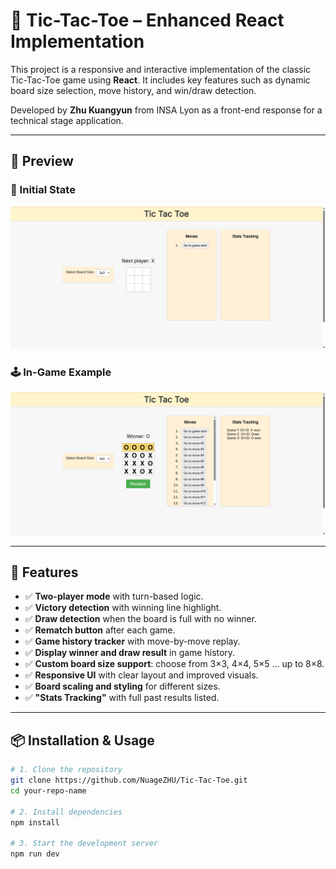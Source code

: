 # 🧠 Tic-Tac-Toe – Enhanced React Implementation

This project is a responsive and interactive implementation of the classic Tic-Tac-Toe game using **React**. It includes key features such as dynamic board size selection, move history, and win/draw detection.

Developed by **Zhu Kuangyun** from INSA Lyon as a front-end response for a technical stage application.

---

## 🚀 Preview

### 📌 Initial State

![Initial Screen](./initial.png)

### 🕹️ In-Game Example

![In-Game](./ingame.png)

---

## 🚀 Features

- ✅ **Two-player mode** with turn-based logic.
- ✅ **Victory detection** with winning line highlight.
- ✅ **Draw detection** when the board is full with no winner.
- ✅ **Rematch button** after each game.
- ✅ **Game history tracker** with move-by-move replay.
- ✅ **Display winner and draw result** in game history.
- ✅ **Custom board size support**: choose from 3×3, 4×4, 5×5 … up to 8×8.
- ✅ **Responsive UI** with clear layout and improved visuals.
- ✅ **Board scaling and styling** for different sizes.
- ✅ **"Stats Tracking"** with full past results listed.

---

## 📦 Installation & Usage

```bash
# 1. Clone the repository
git clone https://github.com/NuageZHU/Tic-Tac-Toe.git
cd your-repo-name

# 2. Install dependencies
npm install

# 3. Start the development server
npm run dev

